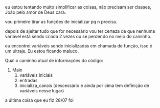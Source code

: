 eu estou tentando muito simplificar as coisas, não precisam ser classes, João pelo amor de Deus cara.

vou primeiro tirar as funções de inicializar pq n precisa.

depois de ajeitar tudo que for necessário vou ter certeza de que nenhuma variável está sendo criada 2 vezes ou se perdendo no meio do caminho.

eu encontrei variáveis sendo inicializadas em chamada de função, isso é um ultraje. Eu estou ficando maluco.

Qual o caminho atual de informações do código:
1. Main
    1. variáveis iniciais
    2. entradas
    3. inicializa_canais (descessário e ainda por cima tem definição de variáveis nesse lugar)

a última coisa que eu fiz 28/07 foi